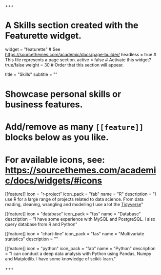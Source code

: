 +++
# A Skills section created with the Featurette widget.
widget = "featurette"  # See https://sourcethemes.com/academic/docs/page-builder/
headless = true  # This file represents a page section.
active = false  # Activate this widget? true/false
weight = 30  # Order that this section will appear.

title = "Skills"
subtitle = ""

# Showcase personal skills or business features.
# 
# Add/remove as many `[[feature]]` blocks below as you like.
# 
# For available icons, see: https://sourcethemes.com/academic/docs/widgets/#icons

[[feature]]
  icon = "r-project"
  icon_pack = "fab"
  name = "R"
  description = "I use R for a large range of projects related to data science. From data reading, cleaning, wrangling and modelling I use a lot the [Tidyverse](https://www.tidyverse.org/)"
  
[[feature]]
  icon = "database"
  icon_pack = "fas"
  name = "Database"
  description = "I have some experience with MySQL and PostgreSQL. I also query database from R and Python"
  
[[feature]]
  icon = "chart-line"
  icon_pack = "fas"
  name = "Multivariate statistics"
  description = ""  

[[feature]]
  icon = "python"
  icon_pack = "fab"
  name = "Python"
  description = "I can conduct a deep data analysis with Python using Pandas, Numpy and Matplotlib. I have some knowledge of scikit-learn."  
  

+++

